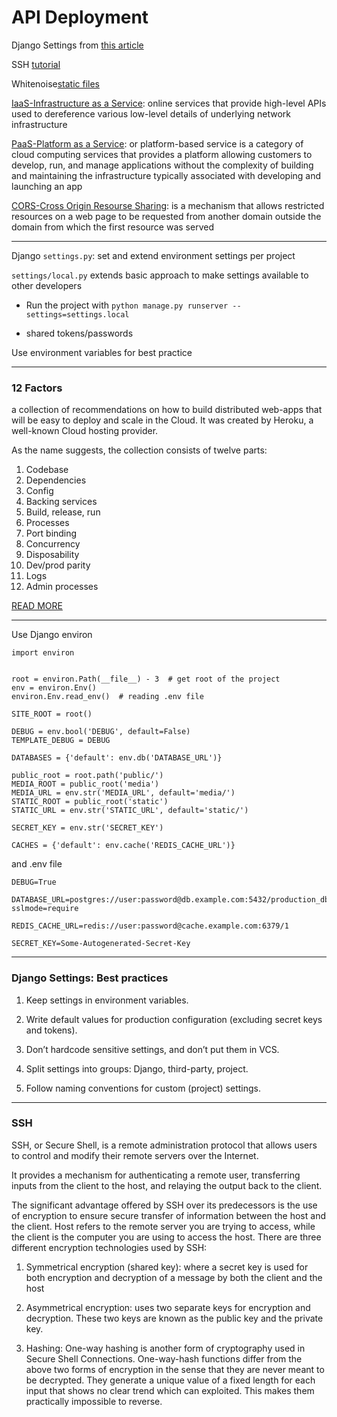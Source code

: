 # API Deployment

Django Settings from [this article](https://djangostars.com/blog/configuring-django-settings-best-practices/)

SSH [tutorial](https://www.hostinger.com/tutorials/ssh-tutorial-how-does-ssh-work)

Whitenoise[static files](http://whitenoise.evans.io/en/stable/)

[IaaS-Infrastructure as a Service](https://en.wikipedia.org/wiki/Infrastructure_as_a_service): online services that provide high-level APIs used to dereference various low-level details of underlying network infrastructure

[PaaS-Platform as a Service](https://en.wikipedia.org/wiki/Platform_as_a_service): or platform-based service is a category of cloud computing services that provides a platform allowing customers to develop, run, and manage applications without the complexity of building and maintaining the infrastructure typically associated with developing and launching an app

[CORS-Cross Origin Resourse Sharing](https://en.m.wikipedia.org/wiki/Cross-origin_resource_sharing): is a mechanism that allows restricted resources on a web page to be requested from another domain outside the domain from which the first resource was served

______________

Django `settings.py`: set and extend environment settings per project

`settings/local.py` extends basic approach to make settings available to other developers

- Run the project with `python manage.py runserver --settings=settings.local`

- shared tokens/passwords

Use environment variables for best practice

_______________

### 12 Factors 

a collection of recommendations on how to build distributed web-apps that will be easy to deploy and scale in the Cloud. It was created by Heroku, a well-known Cloud hosting provider.

As the name suggests, the collection consists of twelve parts:

1. Codebase
2. Dependencies
3. Config
4. Backing services
5. Build, release, run
6. Processes
7. Port binding
8. Concurrency
9. Disposability
10. Dev/prod parity
11. Logs
12. Admin processes

[READ MORE](https://12factor.net/)

_________

Use Django environ 
```
import environ


root = environ.Path(__file__) - 3  # get root of the project
env = environ.Env()
environ.Env.read_env()  # reading .env file

SITE_ROOT = root()

DEBUG = env.bool('DEBUG', default=False)
TEMPLATE_DEBUG = DEBUG

DATABASES = {'default': env.db('DATABASE_URL')}

public_root = root.path('public/')
MEDIA_ROOT = public_root('media')
MEDIA_URL = env.str('MEDIA_URL', default='media/')
STATIC_ROOT = public_root('static')
STATIC_URL = env.str('STATIC_URL', default='static/')

SECRET_KEY = env.str('SECRET_KEY')

CACHES = {'default': env.cache('REDIS_CACHE_URL')}
```

and .env file
```
DEBUG=True

DATABASE_URL=postgres://user:password@db.example.com:5432/production_db?sslmode=require

REDIS_CACHE_URL=redis://user:password@cache.example.com:6379/1

SECRET_KEY=Some-Autogenerated-Secret-Key
```
___________

### Django Settings: Best practices

1. Keep settings in environment variables.

2. Write default values for production configuration (excluding secret keys and tokens).

3. Don’t hardcode sensitive settings, and don’t put them in VCS.

4. Split settings into groups: Django, third-party, project.

5. Follow naming conventions for custom (project) settings.

__________

### SSH

SSH, or Secure Shell, is a remote administration protocol that allows users to control and modify their remote servers over the Internet. 

It provides a mechanism for authenticating a remote user, transferring inputs from the client to the host, and relaying the output back to the client.

The significant advantage offered by SSH over its predecessors is the use of encryption to ensure secure transfer of information between the host and the client. Host refers to the remote server you are trying to access, while the client is the computer you are using to access the host. There are three different encryption technologies used by SSH:

1. Symmetrical encryption (shared key): where a secret key is used for both encryption and decryption of a message by both the client and the host

2. Asymmetrical encryption: uses two separate keys for encryption and decryption. These two keys are known as the public key and the private key.

3. Hashing: One-way hashing is another form of cryptography used in Secure Shell Connections. One-way-hash functions differ from the above two forms of encryption in the sense that they are never meant to be decrypted. They generate a unique value of a fixed length for each input that shows no clear trend which can exploited. This makes them practically impossible to reverse.

